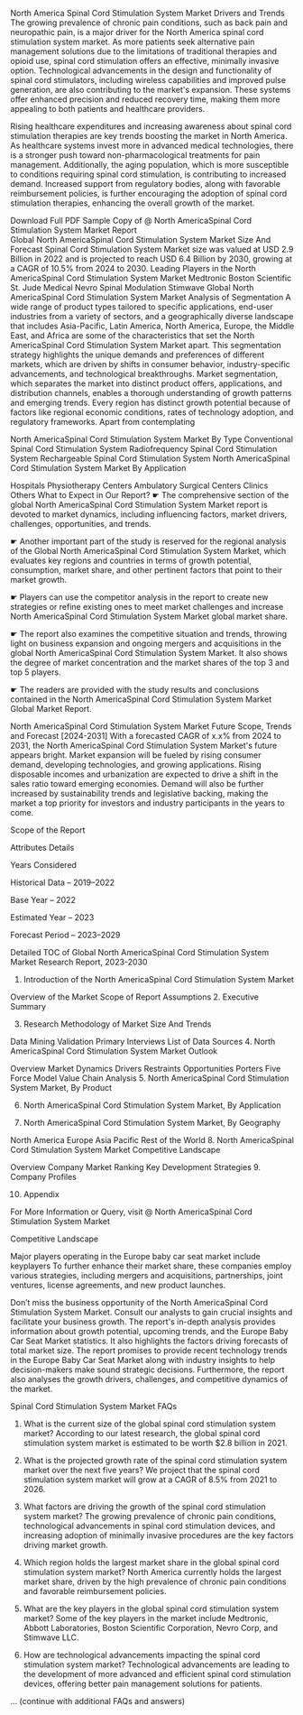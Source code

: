 North America Spinal Cord Stimulation System Market Drivers and Trends
The growing prevalence of chronic pain conditions, such as back pain and neuropathic pain, is a major driver for the North America spinal cord stimulation system market. As more patients seek alternative pain management solutions due to the limitations of traditional therapies and opioid use, spinal cord stimulation offers an effective, minimally invasive option. Technological advancements in the design and functionality of spinal cord stimulators, including wireless capabilities and improved pulse generation, are also contributing to the market's expansion. These systems offer enhanced precision and reduced recovery time, making them more appealing to both patients and healthcare providers.

Rising healthcare expenditures and increasing awareness about spinal cord stimulation therapies are key trends boosting the market in North America. As healthcare systems invest more in advanced medical technologies, there is a stronger push toward non-pharmacological treatments for pain management. Additionally, the aging population, which is more susceptible to conditions requiring spinal cord stimulation, is contributing to increased demand. Increased support from regulatory bodies, along with favorable reimbursement policies, is further encouraging the adoption of spinal cord stimulation therapies, enhancing the overall growth of the market.

Download Full PDF Sample Copy of @ North AmericaSpinal Cord Stimulation System Market Report  
Global North AmericaSpinal Cord Stimulation System Market Size And Forecast
Spinal Cord Stimulation System Market size was valued at USD 2.9 Billion in 2022 and is projected to reach USD 6.4 Billion by 2030, growing at a CAGR of 10.5% from 2024 to 2030.
Leading Players in the North AmericaSpinal Cord Stimulation System Market
Medtronic
Boston Scientific
St. Jude Medical
Nevro
Spinal Modulation
Stimwave
Global North AmericaSpinal Cord Stimulation System Market Analysis of Segmentation
A wide range of product types tailored to specific applications, end-user industries from a variety of sectors, and a geographically diverse landscape that includes Asia-Pacific, Latin America, North America, Europe, the Middle East, and Africa are some of the characteristics that set the North AmericaSpinal Cord Stimulation System Market apart. This segmentation strategy highlights the unique demands and preferences of different markets, which are driven by shifts in consumer behavior, industry-specific advancements, and technological breakthroughs. Market segmentation, which separates the market into distinct product offers, applications, and distribution channels, enables a thorough understanding of growth patterns and emerging trends. Every region has distinct growth potential because of factors like regional economic conditions, rates of technology adoption, and regulatory frameworks. Apart from contemplating

North AmericaSpinal Cord Stimulation System Market By Type
Conventional Spinal Cord Stimulation System
Radiofrequency Spinal Cord Stimulation System
Rechargeable Spinal Cord Stimulation System
North AmericaSpinal Cord Stimulation System Market By Application

Hospitals
Physiotherapy Centers
Ambulatory Surgical Centers
Clinics
Others
What to Expect in Our Report?
☛ The comprehensive section of the global North AmericaSpinal Cord Stimulation System Market report is devoted to market dynamics, including influencing factors, market drivers, challenges, opportunities, and trends.

☛ Another important part of the study is reserved for the regional analysis of the Global North AmericaSpinal Cord Stimulation System Market, which evaluates key regions and countries in terms of growth potential, consumption, market share, and other pertinent factors that point to their market growth.

☛ Players can use the competitor analysis in the report to create new strategies or refine existing ones to meet market challenges and increase North AmericaSpinal Cord Stimulation System Market global market share.

☛ The report also examines the competitive situation and trends, throwing light on business expansion and ongoing mergers and acquisitions in the global North AmericaSpinal Cord Stimulation System Market. It also shows the degree of market concentration and the market shares of the top 3 and top 5 players.

☛ The readers are provided with the study results and conclusions contained in the North AmericaSpinal Cord Stimulation System Market Global Market Report.

North AmericaSpinal Cord Stimulation System Market Future Scope, Trends and Forecast [2024-2031]
With a forecasted CAGR of x.x% from 2024 to 2031, the North AmericaSpinal Cord Stimulation System Market's future appears bright. Market expansion will be fueled by rising consumer demand, developing technologies, and growing applications. Rising disposable incomes and urbanization are expected to drive a shift in the sales ratio toward emerging economies. Demand will also be further increased by sustainability trends and legislative backing, making the market a top priority for investors and industry participants in the years to come.

Scope of the Report

Attributes Details

Years Considered

Historical Data – 2019–2022

Base Year – 2022

Estimated Year – 2023

Forecast Period – 2023–2029

Detailed TOC of Global North AmericaSpinal Cord Stimulation System Market Research Report, 2023-2030
1. Introduction of the North AmericaSpinal Cord Stimulation System Market

Overview of the Market
Scope of Report
Assumptions
2. Executive Summary

3. Research Methodology of Market Size And Trends

Data Mining
Validation
Primary Interviews
List of Data Sources
4. North AmericaSpinal Cord Stimulation System Market Outlook

Overview
Market Dynamics
Drivers
Restraints
Opportunities
Porters Five Force Model
Value Chain Analysis
5. North AmericaSpinal Cord Stimulation System Market, By Product

6. North AmericaSpinal Cord Stimulation System Market, By Application

7. North AmericaSpinal Cord Stimulation System Market, By Geography

North America
Europe
Asia Pacific
Rest of the World
8. North AmericaSpinal Cord Stimulation System Market Competitive Landscape

Overview
Company Market Ranking
Key Development Strategies
9. Company Profiles

10. Appendix

For More Information or Query, visit @ North AmericaSpinal Cord Stimulation System Market

Competitive Landscape

Major players operating in the Europe baby car seat market include keyplayers To further enhance their market share, these companies employ various strategies, including mergers and acquisitions, partnerships, joint ventures, license agreements, and new product launches.

Don’t miss the business opportunity of the North AmericaSpinal Cord Stimulation System Market. Consult our analysts to gain crucial insights and facilitate your business growth.
The report's in-depth analysis provides information about growth potential, upcoming trends, and the Europe Baby Car Seat Market statistics. It also highlights the factors driving forecasts of total market size. The report promises to provide recent technology trends in the Europe Baby Car Seat Market along with industry insights to help decision-makers make sound strategic decisions. Furthermore, the report also analyses the growth drivers, challenges, and competitive dynamics of the market.

Spinal Cord Stimulation System Market FAQs
1. What is the current size of the global spinal cord stimulation system market?
According to our latest research, the global spinal cord stimulation system market is estimated to be worth $2.8 billion in 2021.

2. What is the projected growth rate of the spinal cord stimulation system market over the next five years?
We project that the spinal cord stimulation system market will grow at a CAGR of 8.5% from 2021 to 2026.

3. What factors are driving the growth of the spinal cord stimulation system market?
The growing prevalence of chronic pain conditions, technological advancements in spinal cord stimulation devices, and increasing adoption of minimally invasive procedures are the key factors driving market growth.

4. Which region holds the largest market share in the global spinal cord stimulation system market?
North America currently holds the largest market share, driven by the high prevalence of chronic pain conditions and favorable reimbursement policies.

5. What are the key players in the global spinal cord stimulation system market?
Some of the key players in the market include Medtronic, Abbott Laboratories, Boston Scientific Corporation, Nevro Corp, and Stimwave LLC.

6. How are technological advancements impacting the spinal cord stimulation system market?
Technological advancements are leading to the development of more advanced and efficient spinal cord stimulation devices, offering better pain management solutions for patients.

... (continue with additional FAQs and answers)
